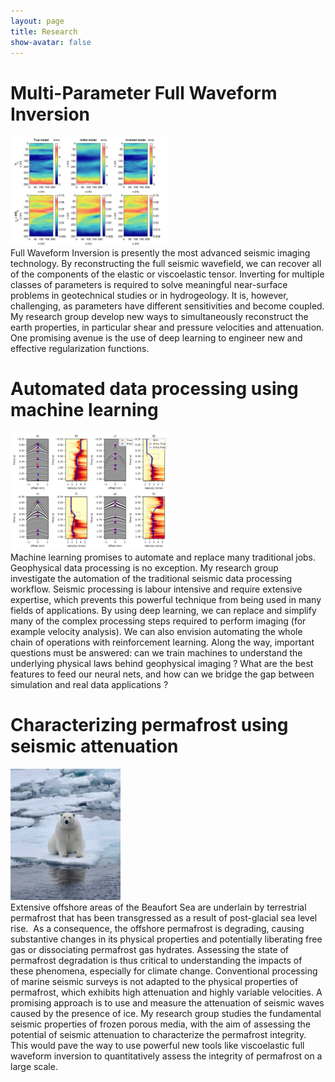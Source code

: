 ```yaml
---
layout: page
title: Research
show-avatar: false
---
```


# Multi-Parameter Full Waveform Inversion
<div class='pull-right' style="width: 50% ">
<img class="avatar-img" src="/img/FWI.jpg" />
</div>
Full Waveform Inversion is presently the most advanced seismic imaging technology. By reconstructing the full seismic wavefield, we can recover all of the components of the elastic or viscoelastic tensor. Inverting for multiple classes of parameters is required to solve meaningful near-surface problems in geotechnical studies or in hydrogeology. It is, however, challenging, as parameters have different sensitivities and become coupled. My research group develop new ways to simultaneously reconstruct the earth properties, in particular shear and pressure velocities and attenuation. One promising avenue is the use of deep learning to engineer new and effective regularization functions.

# Automated data processing using machine learning
<div class='pull-right' style="width: 50% ">
<img class="avatar-img" src="/img/ML_vel.png" />
</div>
Machine learning promises to automate and replace many traditional jobs. Geophysical data processing is no exception. My research group investigate the automation of the traditional seismic data processing workflow. Seismic processing is labour intensive and require extensive expertise, which prevents this powerful technique from being used in many fields of applications. By using deep learning, we can replace and simplify many of the complex processing steps required to perform imaging (for example velocity analysis). We can also envision automating the whole chain of operations with reinforcement learning. Along the way, important questions must be answered: can we train machines to understand the underlying physical laws behind geophysical imaging ? What are the best features to feed our neural nets, and how can we bridge the gap between simulation and real data applications ?


# Characterizing permafrost using seismic attenuation
<div class='pull-right' style="width: 35% ">
<img class="avatar-img" src="/img/polarbear_crop.jpg" />
</div>
Extensive offshore areas of the Beaufort Sea are underlain by terrestrial permafrost that has been transgressed as a result of post-glacial sea level rise.  As a consequence, the offshore permafrost is degrading, causing substantive changes in its physical properties and potentially liberating free gas or dissociating permafrost gas hydrates. Assessing the state of permafrost degradation is thus critical to understanding the impacts of these phenomena, especially for climate change. Conventional processing of marine seismic surveys is not adapted to the physical properties of permafrost, which exhibits high attenuation and highly variable velocities. A promising approach is to use and measure the attenuation of seismic waves caused by the presence of ice. My research group studies the fundamental seismic properties of frozen porous media, with the aim of assessing the potential of seismic attenuation to characterize the permafrost integrity.  This would pave the way to use powerful new tools like viscoelastic full waveform inversion to quantitatively assess the integrity of permafrost on a large scale. 




  
 
  
  
